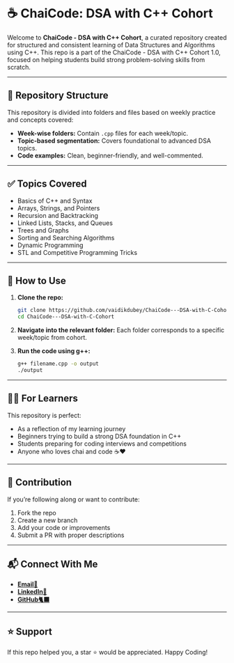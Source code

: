 # ☕ ChaiCode: DSA with C++ Cohort

Welcome to **ChaiCode - DSA with C++ Cohort**, a curated repository created for structured and consistent learning of Data Structures and Algorithms using C++. This repo is a part of the ChaiCode - DSA with C++ Cohort 1.0, focused on helping students build strong problem-solving skills from scratch.

---

## 📁 Repository Structure

This repository is divided into folders and files based on weekly practice and concepts covered:

* **Week-wise folders:** Contain `.cpp` files for each week/topic.
* **Topic-based segmentation:** Covers foundational to advanced DSA topics.
* **Code examples:** Clean, beginner-friendly, and well-commented.

---

## ✅ Topics Covered

* Basics of C++ and Syntax
* Arrays, Strings, and Pointers
* Recursion and Backtracking
* Linked Lists, Stacks, and Queues
* Trees and Graphs
* Sorting and Searching Algorithms
* Dynamic Programming
* STL and Competitive Programming Tricks

---

## 🚀 How to Use

1. **Clone the repo:**

   ```bash
   git clone https://github.com/vaidikdubey/ChaiCode---DSA-with-C-Cohort.git
   cd ChaiCode---DSA-with-C-Cohort
   ```

2. **Navigate into the relevant folder:**
   Each folder corresponds to a specific week/topic from cohort.

3. **Run the code using g++:**

   ```bash
   g++ filename.cpp -o output
   ./output
   ```

---

## 👨‍💼 For Learners

This repository is perfect:

* As a reflection of my learning journey
* Beginners trying to build a strong DSA foundation in C++
* Students preparing for coding interviews and competitions
* Anyone who loves chai and code ☕❤️

---

## 📌 Contribution

If you’re following along or want to contribute:

1. Fork the repo
2. Create a new branch
3. Add your code or improvements
4. Submit a PR with proper descriptions

---

## 📬 Connect With Me

* [**Email📧**](mailto:vaidik26dubey@gmail.com)
* [**LinkedIn🔗**](https://www.linkedin.com/in/vaidik-dubey)
* [**GitHub🐈‍⬛**](https://github.com/vaidikdubey)

---

## ⭐ Support

If this repo helped you, a star ⭐ would be appreciated. Happy Coding!